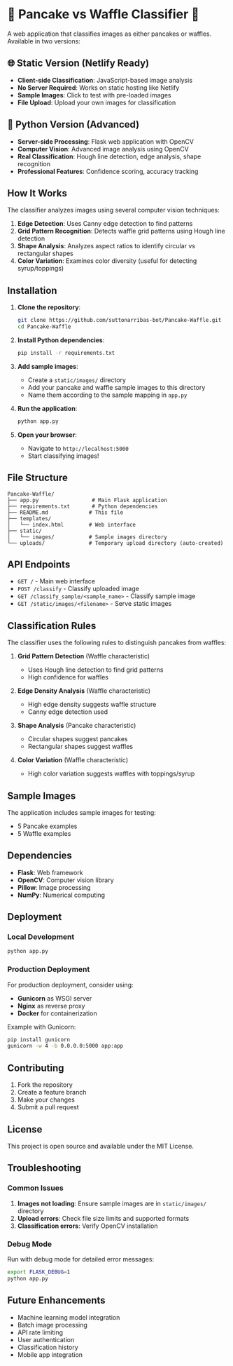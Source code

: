 # 🥞 Pancake vs Waffle Classifier 🧇

A web application that classifies images as either pancakes or waffles. Available in two versions:

## 🌐 Static Version (Netlify Ready)
- **Client-side Classification**: JavaScript-based image analysis
- **No Server Required**: Works on static hosting like Netlify
- **Sample Images**: Click to test with pre-loaded images
- **File Upload**: Upload your own images for classification

## 🐍 Python Version (Advanced)
- **Server-side Processing**: Flask web application with OpenCV
- **Computer Vision**: Advanced image analysis using OpenCV
- **Real Classification**: Hough line detection, edge analysis, shape recognition
- **Professional Features**: Confidence scoring, accuracy tracking

## How It Works

The classifier analyzes images using several computer vision techniques:

1. **Edge Detection**: Uses Canny edge detection to find patterns
2. **Grid Pattern Recognition**: Detects waffle grid patterns using Hough line detection
3. **Shape Analysis**: Analyzes aspect ratios to identify circular vs rectangular shapes
4. **Color Variation**: Examines color diversity (useful for detecting syrup/toppings)

## Installation

1. **Clone the repository**:
   ```bash
   git clone https://github.com/suttonarribas-bot/Pancake-Waffle.git
   cd Pancake-Waffle
   ```

2. **Install Python dependencies**:
   ```bash
   pip install -r requirements.txt
   ```

3. **Add sample images**:
   - Create a `static/images/` directory
   - Add your pancake and waffle sample images to this directory
   - Name them according to the sample mapping in `app.py`

4. **Run the application**:
   ```bash
   python app.py
   ```

5. **Open your browser**:
   - Navigate to `http://localhost:5000`
   - Start classifying images!

## File Structure

```
Pancake-Waffle/
├── app.py                 # Main Flask application
├── requirements.txt       # Python dependencies
├── README.md             # This file
├── templates/
│   └── index.html        # Web interface
├── static/
│   └── images/           # Sample images directory
└── uploads/              # Temporary upload directory (auto-created)
```

## API Endpoints

- `GET /` - Main web interface
- `POST /classify` - Classify uploaded image
- `GET /classify_sample/<sample_name>` - Classify sample image
- `GET /static/images/<filename>` - Serve static images

## Classification Rules

The classifier uses the following rules to distinguish pancakes from waffles:

1. **Grid Pattern Detection** (Waffle characteristic)
   - Uses Hough line detection to find grid patterns
   - High confidence for waffles

2. **Edge Density Analysis** (Waffle characteristic)
   - High edge density suggests waffle structure
   - Canny edge detection used

3. **Shape Analysis** (Pancake characteristic)
   - Circular shapes suggest pancakes
   - Rectangular shapes suggest waffles

4. **Color Variation** (Waffle characteristic)
   - High color variation suggests waffles with toppings/syrup

## Sample Images

The application includes sample images for testing:
- 5 Pancake examples
- 5 Waffle examples

## Dependencies

- **Flask**: Web framework
- **OpenCV**: Computer vision library
- **Pillow**: Image processing
- **NumPy**: Numerical computing

## Deployment

### Local Development
```bash
python app.py
```

### Production Deployment
For production deployment, consider using:
- **Gunicorn** as WSGI server
- **Nginx** as reverse proxy
- **Docker** for containerization

Example with Gunicorn:
```bash
pip install gunicorn
gunicorn -w 4 -b 0.0.0.0:5000 app:app
```

## Contributing

1. Fork the repository
2. Create a feature branch
3. Make your changes
4. Submit a pull request

## License

This project is open source and available under the MIT License.

## Troubleshooting

### Common Issues

1. **Images not loading**: Ensure sample images are in `static/images/` directory
2. **Upload errors**: Check file size limits and supported formats
3. **Classification errors**: Verify OpenCV installation

### Debug Mode

Run with debug mode for detailed error messages:
```bash
export FLASK_DEBUG=1
python app.py
```

## Future Enhancements

- Machine learning model integration
- Batch image processing
- API rate limiting
- User authentication
- Classification history
- Mobile app integration